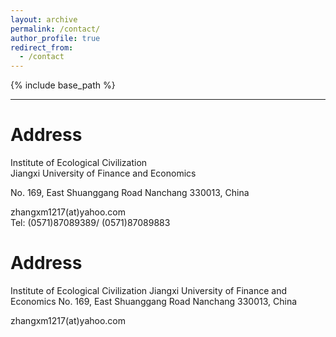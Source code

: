 ```yaml
---
layout: archive
permalink: /contact/
author_profile: true
redirect_from:
  - /contact
---
```


{% include base_path %}

---
# Address
Institute of Ecological Civilization  
Jiangxi University of Finance and Economics
   
No. 169, East Shuanggang Road
Nanchang 330013, China
   
zhangxm1217(at)yahoo.com   
Tel: (0571)87089389/ (0571)87089883  

# Address
Institute of Ecological Civilization
Jiangxi University of Finance and Economics
No. 169, East Shuanggang Road
Nanchang 330013, China
     
zhangxm1217(at)yahoo.com  

